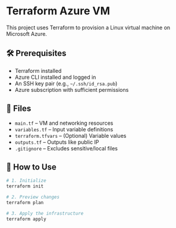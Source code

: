 # Terraform Azure VM

This project uses Terraform to provision a Linux virtual machine on Microsoft Azure.

## 🛠 Prerequisites

- Terraform installed
- Azure CLI installed and logged in
- An SSH key pair (e.g., `~/.ssh/id_rsa.pub`)
- Azure subscription with sufficient permissions

## 📁 Files

- `main.tf` – VM and networking resources
- `variables.tf` – Input variable definitions
- `terraform.tfvars` – (Optional) Variable values
- `outputs.tf` – Outputs like public IP
- `.gitignore` – Excludes sensitive/local files

## 🚀 How to Use

```bash
# 1. Initialize
terraform init

# 2. Preview changes
terraform plan

# 3. Apply the infrastructure
terraform apply
